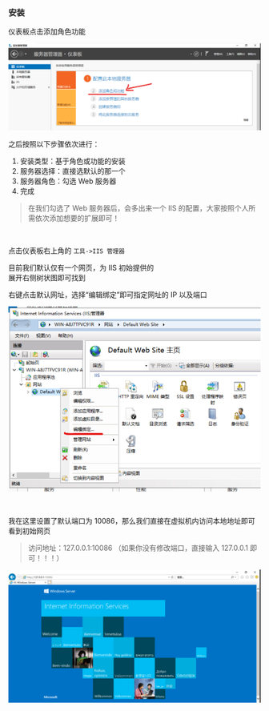 ### 安装

仪表板点击添加角色功能

![](../../imgs/windowsserver/ws2/ws2-1.png)

之后按照以下步骤依次进行：

1. 安装类型：基于角色或功能的安装
2. 服务器选择：直接选默认的那一个
3. 服务器角色：勾选 Web 服务器
4. 完成

> 在我们勾选了 Web 服务器后，会多出来一个 IIS 的配置，大家按照个人所需依次添加想要的扩展即可！

<br>

点击仪表板右上角的 `工具->IIS 管理器`

目前我们默认仅有一个网页，为 IIS 初始提供的  
展开右侧树状图即可找到

右键点击默认网址，选择“编辑绑定”即可指定网址的 IP 以及端口

![](../../imgs/windowsserver/ws2/ws2-2.png)

<br>

我在这里设置了默认端口为 10086，那么我们直接在虚拟机内访问本地地址即可看到初始网页

> 访问地址：127.0.0.1:10086 （如果你没有修改端口，直接输入 127.0.0.1 即可！！！）

![](../../imgs/windowsserver/ws2/ws2-3.png)

<br>

